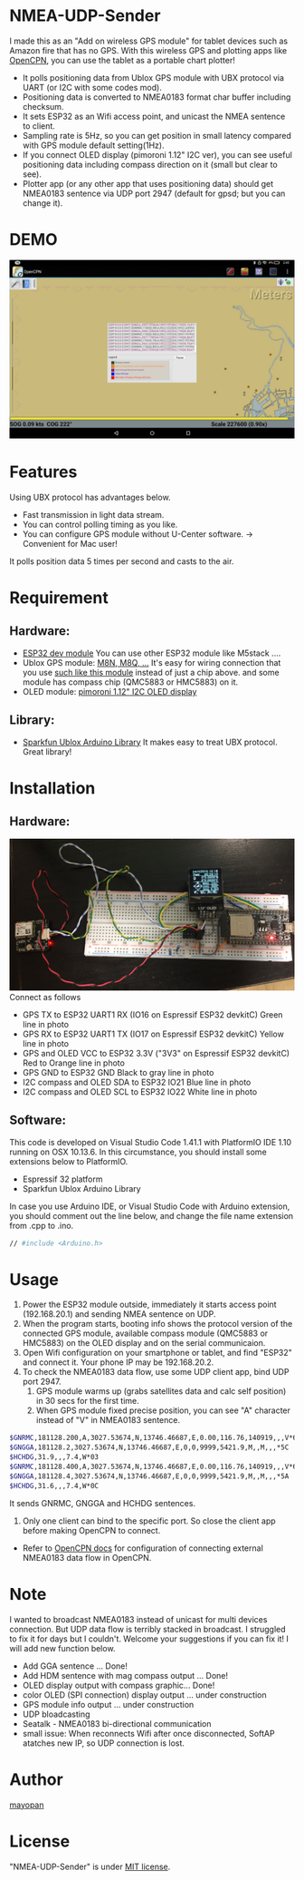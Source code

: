 # NMEA-UDP-Sender

I made this as an "Add on wireless GPS module" for tablet devices such as Amazon fire that has no GPS.
With this wireless GPS and plotting apps like [OpenCPN](https://bigdumboat.com/aocpn/cpnapp.html), you can use the tablet as a portable chart plotter!

* It polls positioning data from Ublox GPS module with UBX protocol via UART (or I2C with some codes mod).
* Positioning data is converted to NMEA0183 format char buffer including checksum.
* It sets ESP32 as an Wifi access point, and unicast the NMEA sentence to client.
* Sampling rate is 5Hz, so you can get position in small latency compared with GPS module default setting(1Hz).
* If you connect OLED display (pimoroni 1.12" I2C ver), you can see useful positioning data including compass direction on it (small but clear to see).
* Plotter app (or any other app that uses positioning data) should get NMEA0183 sentence via UDP port 2947 (default for gpsd; but you can change it).
 
# DEMO
 
![Screenshot of OpenCPN running on Amazon Fire HD 10 connecting to GPS via Wifi UDP](picture/OpenCPNScreenshot.jpg)
 
# Features
 
Using UBX protocol has advantages below.

* Fast transmission in light data stream.
* You can control polling timing as you like.
* You can configure GPS module without U-Center software. -> Convenient for Mac user! 

It polls position data 5 times per second and casts to the air.
 
# Requirement
 
## Hardware: 
* [ESP32 dev module](https://www.espressif.com/en/products/hardware/esp32-devkitc/overview)
    You can use other ESP32 module like M5stack ....
* Ublox GPS module: [M8N, M8Q, ...](https://www.u-blox.com/product/neo-m8-series)
    It's easy for wiring connection that you use [such like this module](https://ja.aliexpress.com/item/32808231236.html?spm=a2g0s.9042311.0.0.27424c4d4MlPBa) instead of just a chip above. and some module has compass chip (QMC5883 or HMC5883) on it.
* OLED module: [pimoroni 1.12" I2C OLED display](https://shop.pimoroni.com/products/1-12-oled-breakout?variant=29421050757203)
 
## Library:
* [Sparkfun Ublox Arduino Library](https://github.com/sparkfun/SparkFun_Ublox_Arduino_Library)
    It makes easy to treat UBX protocol. Great library!

# Installation
 
## Hardware:
![wiring](picture/wiring.jpg)  
 Connect as follows
 * GPS TX to ESP32 UART1 RX (IO16 on Espressif ESP32 devkitC) Green line in photo
 * GPS RX to ESP32 UART1 TX (IO17 on Espressif ESP32 devkitC) Yellow line in photo
 * GPS and OLED VCC to ESP32 3.3V ("3V3" on Espressif ESP32 devkitC) Red to Orange line in photo
 * GPS GND to ESP32 GND Black to gray line in photo
 * I2C compass and OLED SDA to ESP32 IO21 Blue line in photo
 * I2C compass and OLED SCL to ESP32 IO22 White line in photo
 
## Software:
 This code is developed on Visual Studio Code 1.41.1 with PlatformIO IDE 1.10 running on OSX 10.13.6.
 In this circumstance, you should install some extensions below to PlatformIO.
 * Espressif 32 platform
 * Sparkfun Ublox Arduino Library
 
 In case you use Arduino IDE, or Visual Studio Code with Arduino extension, you should comment out the line below, 
 and change the file name extension from .cpp to .ino.

```bash
// #include <Arduino.h>
```

# Usage
 
1. Power the ESP32 module outside, immediately it starts access point (192.168.20.1) and sending NMEA sentence on UDP.
2. When the program starts, booting info shows the protocol version of the connected GPS module, available compass module (QMC5883 or HMC5883) on the OLED display and on the serial communicaion.
3. Open Wifi configuration on your smartphone or tablet, and find "ESP32" and connect it. Your phone IP may be 192.168.20.2.
4. To check the NMEA0183 data flow, use some UDP client app, bind UDP port 2947.
   1. GPS module warms up (grabs satellites data and calc self position) in 30 secs for the first time.
   2. When GPS module fixed precise position, you can see "A" character instead of "V" in NMEA0183 sentence.
```bash
$GNRMC,181128.200,A,3027.53674,N,13746.46687,E,0.00,116.76,140919,,,V*6C
$GNGGA,181128.2,3027.53674,N,13746.46687,E,0,0,9999,5421.9,M,,M,,,*5C
$HCHDG,31.9,,,7.4,W*03
$GNRMC,181128.400,A,3027.53674,N,13746.46687,E,0.00,116.76,140919,,,V*6A
$GNGGA,181128.4,3027.53674,N,13746.46687,E,0,0,9999,5421.9,M,,M,,,*5A
$HCHDG,31.6,,,7.4,W*0C
```
It sends GNRMC, GNGGA and HCHDG sentences.
1. Only one client can bind to the specific port. So close the client app before making OpenCPN to connect.
* Refer to [OpenCPN docs](https://opencpn.org/wiki/dokuwiki/doku.php?id=opencpn:opencpn_user_manual:options_setting:connections) for configuration of connecting external NMEA0183 data flow in OpenCPN.

 
# Note
 
I wanted to broadcast NMEA0183 instead of unicast for multi devices connection. But UDP data flow is terribly stacked in broadcast.
I struggled to fix it for days but I couldn't. Welcome your suggestions if you can fix it!
I will add new function below.
* Add GGA sentence ... Done!
* Add HDM sentence with mag compass output ... Done!
* OLED display output with compass graphic...  Done!
* color OLED (SPI connection) display output ... under construction
* GPS module info output ... under construction
* UDP bloadcasting
* Seatalk - NMEA0183 bi-directional communication
* small issue: When reconnects Wifi after once disconnected,  SoftAP atatches new IP, so UDP connection is lost. 

# Author
 
[mayopan](https://github.com/mayopan)
 
# License
 
"NMEA-UDP-Sender" is under [MIT license](https://en.wikipedia.org/wiki/MIT_License).
